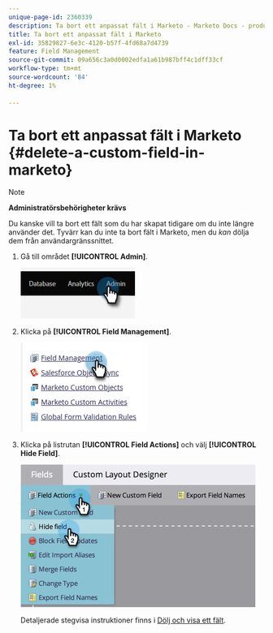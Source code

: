 ```yaml
---
unique-page-id: 2360339
description: Ta bort ett anpassat fält i Marketo - Marketo Docs - produktdokumentation
title: Ta bort ett anpassat fält i Marketo
exl-id: 35829827-6e3c-4120-b57f-4fd68a7d4739
feature: Field Management
source-git-commit: 09a656c3a0d0002edfa1a61b987bff4c1dff33cf
workflow-type: tm+mt
source-wordcount: '84'
ht-degree: 1%

---
```


# Ta bort ett anpassat fält i Marketo {#delete-a-custom-field-in-marketo}

>[!NOTE]
>
>**Administratörsbehörigheter krävs**

Du kanske vill ta bort ett fält som du har skapat tidigare om du inte längre använder det. Tyvärr kan du inte ta bort fält i Marketo, men du _kan_ dölja dem från användargränssnittet.

1. Gå till området **[!UICONTROL Admin]**.

   ![](assets/delete-a-custom-field-in-marketo-1.png)

1. Klicka på **[!UICONTROL Field Management]**.

   ![](assets/delete-a-custom-field-in-marketo-2.png)

1. Klicka på listrutan **[!UICONTROL Field Actions]** och välj **[!UICONTROL Hide Field]**.

   ![](assets/delete-a-custom-field-in-marketo-3.png)

   Detaljerade stegvisa instruktioner finns i [Dölj och visa ett fält](/help/marketo/product-docs/administration/field-management/hide-and-unhide-a-field.md).
